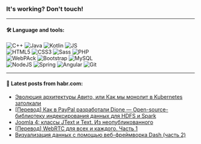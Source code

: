 ### It's working? Don't touch!

---

#### 🛠️ Language and tools:

![C++](https://img.shields.io/badge/C++-informational?logo=c%2B%2B&style=flat&logoColor=white&color=9C033A)
![Java](https://img.shields.io/badge/Java-informational?logo=java&style=flat&logoColor=white&color=007396)
![Kotlin](https://img.shields.io/badge/Kotlin-informational?logo=Kotlin&style=flat&logoColor=white&color=0095D5)
![JS](https://img.shields.io/badge/JS-informational?logo=javaScript&style=flat&logoColor=black&color=F7Df1E) <br>
![HTML5](https://img.shields.io/badge/HTML5-informational?logo=html5&style=flat&logoColor=white&color=E34F26)
![CSS3](https://img.shields.io/badge/CSS3-informational?logo=css3&style=flat&logoColor=white&color=157286)
![Sass](https://img.shields.io/badge/Saas-informational?logo=sass&style=flat&logoColor=white&color=hotpink)
![PHP](https://img.shields.io/badge/PHP-informational?logo=php&style=flat&logoColor=white&color=777BB4) <br>
![WebPAck](https://img.shields.io/badge/WebPack-informational?logo=webPack&style=flat&logoColor=white&color=FF6F00)
![Bootstrap](https://img.shields.io/badge/Bootstrap-informational?logo=Bootstrap&style=flat&logoColor=white&color=7952B3)
![MySQL](https://img.shields.io/badge/MySQL-informational?logo=MySQL&style=flat&logoColor=white&color=00f) <br>
![NodeJS](https://img.shields.io/badge/NodeJS-informational?logo=node.js&style=flat&logoColor=white&color=43853D)
![Spring](https://img.shields.io/badge/Spring-informational?logo=Spring&style=flat&logoColor=white&color=0A9EDC)
![Angular](https://img.shields.io/badge/Vue-informational?logo=vue.js&style=flat&logoColor=white&color=red)
![Git](https://img.shields.io/badge/Git-informational?logo=git&style=flat&logoColor=white&color=darkorange)

___

#### 💬 Latest posts from habr.com:

<!-- BLOG-POST-LIST:START -->
- [Эволюция архитектуры Авито, или Как мы монолит в Kubernetes затолкали](https://habr.com/ru/post/650593/?utm_source=habrahabr&utm_medium=rss&utm_campaign=650593)
- [[Перевод] Как в PayPal разработали Dione — Open-source-библиотеку индексирования данных для HDFS и Spark](https://habr.com/ru/post/656777/?utm_source=habrahabr&utm_medium=rss&utm_campaign=656777)
- [Joomla 4: классы JText и Text. Из неопубликованного](https://habr.com/ru/post/657009/?utm_source=habrahabr&utm_medium=rss&utm_campaign=657009)
- [[Перевод] WebRTC для всех и каждого. Часть 1](https://habr.com/ru/post/656947/?utm_source=habrahabr&utm_medium=rss&utm_campaign=656947)
- [Визуализация данных с помощью веб-фреймворка Dash &lpar;часть 2&rpar;](https://habr.com/ru/post/656621/?utm_source=habrahabr&utm_medium=rss&utm_campaign=656621)
<!-- BLOG-POST-LIST:END -->

